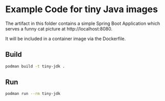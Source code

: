 # Example Code for tiny Java images

The artifact in this folder contains a simple Spring Boot Application which serves a funny cat picture at http://localhost:8080.

It will be included in a container image via the Dockerfile.

## Build

```bash
podman build -t tiny-jdk .
```

## Run

```bash
podman run --rm tiny-jdk
```
